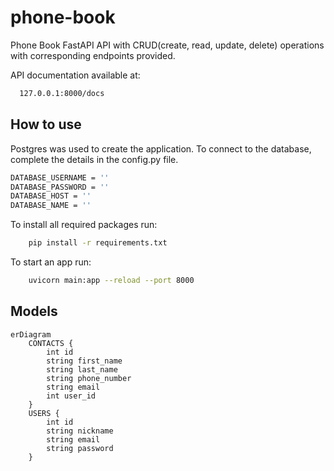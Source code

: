 # phone-book
Phone Book FastAPI
API with CRUD(create, read, update, delete) operations with corresponding endpoints provided.

API documentation available at:
```bash
  127.0.0.1:8000/docs
```
## How to use
Postgres was used to create the application. To connect to the database, complete the details in the config.py file.

```bash
DATABASE_USERNAME = ''
DATABASE_PASSWORD = ''
DATABASE_HOST = ''
DATABASE_NAME = ''
```
To install all required packages run:

```bash
    pip install -r requirements.txt
```
To start an app run:

```bash
    uvicorn main:app --reload --port 8000
```

## Models
```mermaid
erDiagram
    CONTACTS {
        int id
        string first_name
        string last_name
        string phone_number
        string email
        int user_id
    }
    USERS {
        int id
        string nickname
        string email
        string password
    }
```